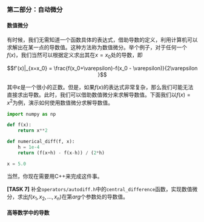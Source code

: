 ### 第二部分：自动微分

#### 数值微分

有时候，我们无需知道一个函数具体的表达式，借助导数的定义，利用计算机可以求解出在某一点的导数值。这种方法称为数值微分。举个例子，对于任何一个$f(x)$，我们当然可以根据定义求出其在$x=x_0$处的导数，即

$$f'(x)|_{x=x_0} = \frac{f(x_0+\varepsilon)-f(x_0 - \varepsilon)}{2\varepsilon }$$

其中$\varepsilon$是一个很小的正数。但是，如果$f(x)$的表达式非常复杂，那么我们可能无法直接求出导数。此时，我们可以借助数值微分来求解导数值。下面我们以$f(x)=x^2$为例，演示如何使用数值微分求解导数值。

```python
import numpy as np

def f(x):
    return x**2

def numerical_diff(f, x):
    h = 1e-4
    return (f(x+h) - f(x-h)) / (2*h)

x = 5.0
```

当然，你现在需要用C++来完成这件事。

**[TASK 7]** 补全`operators/autodiff.h`中的`central_difference`函数，实现数值微分，求出$f(x_1, x_2, ..., x_n)$在第$arg$个参数处的导数值。

#### 高等数学中的导数


